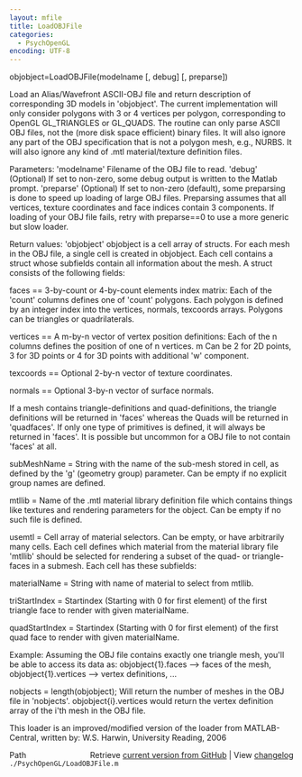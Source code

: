 ```yaml
---
layout: mfile
title: LoadOBJFile
categories:
  - PsychOpenGL
encoding: UTF-8
---
```


objobject=LoadOBJFile\(modelname \[, debug\] \[, preparse\]\)

Load an Alias/Wavefront ASCII-OBJ file and return description of corresponding 3D
models in 'objobject'. The current implementation will only consider polygons
with 3 or 4 vertices per polygon, corresponding to OpenGL GL\_TRIANGLES or GL\_QUADS.
The routine can only parse ASCII OBJ files, not the \(more disk space efficient\)
binary files. It will also ignore any part of the OBJ specification that is not a
polygon mesh, e.g., NURBS. It will also ignore any kind of .mtl material/texture
definition files.

Parameters:
'modelname' Filename of the OBJ file to read.
'debug' \(Optional\) If set to non-zero, some debug output is written to the Matlab prompt.
'preparse' \(Optional\) If set to non-zero \(default\), some preparsing is
done to speed up loading of large OBJ files. Preparsing assumes that all
vertices, texture coordinates and face indices contain 3 components. If
loading of your OBJ file fails, retry with preparse==0 to use a more
generic but slow loader.

Return values:
'objobject' objobject is a cell array of structs. For each mesh in the
OBJ file, a single cell is created in objobject. Each cell contains a
struct whose subfields contain all information about the mesh. A struct
consists of the following fields:

faces == 3-by-count or 4-by-count elements index matrix: Each of the 'count' columns
defines one of 'count' polygons. Each polygon is defined by an integer index into
the vertices, normals, texcoords arrays. Polygons can be triangles or quadrilaterals.

vertices == A m-by-n vector of vertex position definitions: Each of the n columns
defines the position of one of n vertices. m Can be 2 for 2D points, 3 for 3D points
or 4 for 3D points with additional 'w' component.

texcoords == Optional 2-by-n vector of texture coordinates.

normals == Optional 3-by-n vector of surface normals.

If a mesh contains triangle-definitions and quad-definitions, the triangle
definitions will be returned in 'faces' whereas the Quads will be returned in
'quadfaces'. If only one type of primitives is defined, it will always be returned
in 'faces'. It is possible but uncommon for a OBJ file to not contain 'faces' at all.

subMeshName = String with the name of the sub-mesh stored in cell, as
defined by the 'g' \(geometry group\) parameter. Can be empty if no
explicit group names are defined.

mtllib = Name of the .mtl material library definition file which contains
things like textures and rendering parameters for the object. Can be
empty if no such file is defined.

usemtl = Cell array of material selectors. Can be empty, or have
arbitrarily many cells. Each cell defines which material from the
material library file 'mtllib' should be selected for rendering a subset
of the quad- or triangle-faces in a submesh. Each cell has these
subfields:

   materialName   = String with name of material to select from mtllib.

   triStartIndex  = Startindex \(Starting with 0 for first element\) of the
                    first triangle face to render with given materialName.

   quadStartIndex = Startindex \(Starting with 0 for first element\) of the
                    first quad face to render with given materialName.


Example: Assuming the OBJ file contains exactly one triangle mesh, you'll
be able to access its data as: objobject\{1\}.faces --\> faces of the mesh,
objobject\{1\}.vertices --\> vertex definitions, ...

nobjects = length\(objobject\); Will return the number of meshes in the OBJ
file in 'nobjects'. objobject\{i\}.vertices would return the vertex
definition array of the i'th mesh in the OBJ file.


This loader is an improved/modified version of the loader from MATLAB-Central, written by:
W.S. Harwin, University Reading, 2006


<div class="code_header" style="text-align:right;">
  <span style="float:left;">Path&nbsp;&nbsp;</span> <span class="counter">Retrieve <a href=
  "https://raw.github.com/Psychtoolbox-3/Psychtoolbox-3/beta/./PsychOpenGL/LoadOBJFile.m">current version from GitHub</a> | View <a href=
  "https://github.com/Psychtoolbox-3/Psychtoolbox-3/commits/beta/./PsychOpenGL/LoadOBJFile.m">changelog</a></span>
</div>
<div class="code">
  <code>./PsychOpenGL/LoadOBJFile.m</code>
</div>
